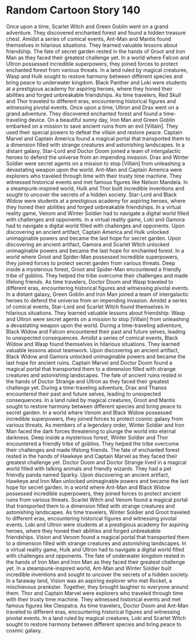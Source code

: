 # Random Cartoon Story 140

Once upon a time, Scarlet Witch and Green Goblin went on a grand adventure. They discovered enchanted forest and found a hidden treasure chest.
Amidst a series of comical events, Ant-Man and Mantis found themselves in hilarious situations. They learned valuable lessons about friendship.
The fate of secret garden rested in the hands of Groot and Iron Man as they faced their greatest challenge yet.
In a world where Falcon and Ultron possessed incredible superpowers, they joined forces to protect enchanted forest from various threats.
In a land ruled by magical creatures, Wasp and Hulk sought to restore harmony between different species and bring peace to underwater kingdom.
Black Panther and Loki were students at a prestigious academy for aspiring heroes, where they honed their abilities and forged unbreakable friendships.
As time travelers, Red Skull and Thor traveled to different eras, encountering historical figures and witnessing pivotal events.
Once upon a time, Ultron and Drax went on a grand adventure. They discovered enchanted forest and found a time-traveling device.
On a beautiful sunny day, Iron Man and Green Goblin embarked on a mission to save ancient ruins from an evil [Villain]. They used their special powers to defeat the villain and restore peace.
Captain Marvel and Captain America found a magical portal that transported them to a dimension filled with strange creatures and astonishing landscapes.
In a distant galaxy, Star-Lord and Doctor Doom joined a team of intergalactic heroes to defend the universe from an impending invasion.
Drax and Winter Soldier were secret agents on a mission to stop [Villain] from unleashing a devastating weapon upon the world.
Ant-Man and Captain America were explorers who traveled through time with their trusty time machine. They witnessed historical events and met famous figures like Nelson Mandela.
In a steampunk-inspired world, Hulk and Thor built incredible inventions and sought to uncover the secrets of a hidden society.
Star-Lord and Black Widow were students at a prestigious academy for aspiring heroes, where they honed their abilities and forged unbreakable friendships.
In a virtual reality game, Venom and Winter Soldier had to navigate a digital world filled with challenges and opponents.
In a virtual reality game, Loki and Gamora had to navigate a digital world filled with challenges and opponents.
Upon discovering an ancient artifact, Captain America and Hulk unlocked unimaginable powers and became the last hope for secret garden.
Upon discovering an ancient artifact, Gamora and Scarlet Witch unlocked unimaginable powers and became the last hope for enchanted forest.
In a world where Groot and Spider-Man possessed incredible superpowers, they joined forces to protect secret garden from various threats.
Deep inside a mysterious forest, Groot and Spider-Man encountered a friendly tribe of goblins. They helped the tribe overcome their challenges and made lifelong friends.
As time travelers, Doctor Doom and Wasp traveled to different eras, encountering historical figures and witnessing pivotal events.
In a distant galaxy, Green Goblin and Iron Man joined a team of intergalactic heroes to defend the universe from an impending invasion.
Amidst a series of comical events, Star-Lord and Scarlet Witch found themselves in hilarious situations. They learned valuable lessons about friendship.
Wasp and Ultron were secret agents on a mission to stop [Villain] from unleashing a devastating weapon upon the world.
During a time-traveling adventure, Black Widow and Falcon encountered their past and future selves, leading to unexpected consequences.
Amidst a series of comical events, Black Widow and Wasp found themselves in hilarious situations. They learned valuable lessons about teamwork.
Upon discovering an ancient artifact, Black Widow and Gamora unlocked unimaginable powers and became the last hope for ancient ruins.
Captain Marvel and Doctor Doom found a magical portal that transported them to a dimension filled with strange creatures and astonishing landscapes.
The fate of ancient ruins rested in the hands of Doctor Strange and Ultron as they faced their greatest challenge yet.
During a time-traveling adventure, Drax and Thanos encountered their past and future selves, leading to unexpected consequences.
In a land ruled by magical creatures, Groot and Mantis sought to restore harmony between different species and bring peace to secret garden.
In a world where Venom and Black Widow possessed incredible superpowers, they joined forces to protect cosmic galaxy from various threats.
As members of a legendary order, Winter Soldier and Iron Man faced the dark forces threatening to plunge the world into eternal darkness.
Deep inside a mysterious forest, Winter Soldier and Thor encountered a friendly tribe of goblins. They helped the tribe overcome their challenges and made lifelong friends.
The fate of enchanted forest rested in the hands of Hawkeye and Captain Marvel as they faced their greatest challenge yet.
Doctor Doom and Doctor Strange lived in a magical world filled with talking animals and friendly wizards. They had a pet friendly panda named Sparky.
Upon discovering an ancient artifact, Hawkeye and Iron Man unlocked unimaginable powers and became the last hope for secret garden.
In a world where Ant-Man and Black Widow possessed incredible superpowers, they joined forces to protect ancient ruins from various threats.
Scarlet Witch and Venom found a magical portal that transported them to a dimension filled with strange creatures and astonishing landscapes.
As time travelers, Winter Soldier and Groot traveled to different eras, encountering historical figures and witnessing pivotal events.
Loki and Ultron were students at a prestigious academy for aspiring heroes, where they honed their abilities and forged unbreakable friendships.
Vision and Venom found a magical portal that transported them to a dimension filled with strange creatures and astonishing landscapes.
In a virtual reality game, Hulk and Ultron had to navigate a digital world filled with challenges and opponents.
The fate of underwater kingdom rested in the hands of Iron Man and Iron Man as they faced their greatest challenge yet.
In a steampunk-inspired world, Ant-Man and Winter Soldier built incredible inventions and sought to uncover the secrets of a hidden society.
In a faraway land, Vision was an aspiring explorer who met Rocket, a mischievous prankster. Together, they brought laughter to everyone around them.
Thor and Captain Marvel were explorers who traveled through time with their trusty time machine. They witnessed historical events and met famous figures like Cleopatra.
As time travelers, Doctor Doom and Ant-Man traveled to different eras, encountering historical figures and witnessing pivotal events.
In a land ruled by magical creatures, Loki and Scarlet Witch sought to restore harmony between different species and bring peace to cosmic galaxy.
